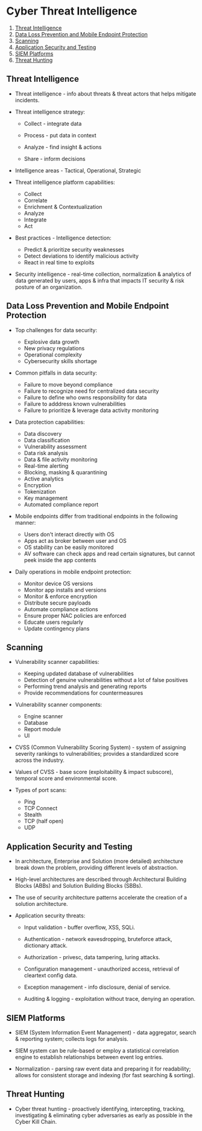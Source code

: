 # Cyber Threat Intelligence

1. [Threat Intelligence](#threat-intelligence)
2. [Data Loss Prevention and Mobile Endpoint Protection](#data-loss-prevention-and-mobile-endpoint-protection)
3. [Scanning](#scanning)
4. [Application Security and Testing](#application-security-and-testing)
5. [SIEM Platforms](#siem-platforms)
6. [Threat Hunting](#threat-hunting)

## Threat Intelligence

* Threat intelligence - info about threats & threat actors that helps mitigate incidents.

* Threat intelligence strategy:

  * Collect - integrate data
  
  * Process - put data in context

  * Analyze - find insight & actions

  * Share - inform decisions

* Intelligence areas - Tactical, Operational, Strategic

* Threat intelligence platform capabilities:

  * Collect
  * Correlate
  * Enrichment & Contextualization
  * Analyze
  * Integrate
  * Act

* Best practices - Intelligence detection:

  * Predict & prioritize security weaknesses
  * Detect deviations to identify malicious activity
  * React in real time to exploits

* Security intelligence - real-time collection, normalization & analytics of data generated by users, apps & infra that impacts IT security & risk posture of an organization.

## Data Loss Prevention and Mobile Endpoint Protection

* Top challenges for data security:

  * Explosive data growth
  * New privacy regulations
  * Operational complexity
  * Cybersecurity skills shortage

* Common pitfalls in data security:

  * Failure to move beyond compliance
  * Failure to recognize need for centralized data security
  * Failure to define who owns responsibility for data
  * Failure to adddress known vulnerabilities
  * Failure to prioritize & leverage data activity monitoring

* Data protection capabilities:

  * Data discovery
  * Data classification
  * Vulnerability assessment
  * Data risk analysis
  * Data & file activity monitoring
  * Real-time alerting
  * Blocking, masking & quarantining
  * Active analytics
  * Encryption
  * Tokenization
  * Key management
  * Automated compliance report

* Mobile endpoints differ from traditional endpoints in the following manner:

  * Users don't interact directly with OS
  * Apps act as broker between user and OS
  * OS stability can be easily monitored
  * AV software can check apps and read certain signatures, but cannot peek inside the app contents

* Daily operations in mobile endpoint protection:

  * Monitor device OS versions
  * Monitor app installs and versions
  * Monitor & enforce encryption
  * Distribute secure payloads
  * Automate compliance actions
  * Ensure proper NAC policies are enforced
  * Educate users regularly
  * Update contingency plans

## Scanning

* Vulnerability scanner capabilities:

  * Keeping updated database of vulnerabilities
  * Detection of genuine vulnerabilities without a lot of false positives
  * Performing trend analysis and generating reports
  * Provide recommendations for countermeasures

* Vulnerability scanner components:

  * Engine scanner
  * Database
  * Report module
  * UI

* CVSS (Common Vulnerability Scoring System) - system of assigning severity rankings to vulnerabilities; provides a standardized score across the industry.

* Values of CVSS - base score (exploitability & impact subscore), temporal score and environmental score.

* Types of port scans:

  * Ping
  * TCP Connect
  * Stealth
  * TCP (half open)
  * UDP

## Application Security and Testing

* In architecture, Enterprise and Solution (more detailed) architecture break down the problem, providing different levels of abstraction.

* High-level architectures are described through Architectural Building Blocks (ABBs) and Solution Building Blocks (SBBs).

* The use of security architecture patterns accelerate the creation of a solution architecture.

* Application security threats:

  * Input validation - buffer overflow, XSS, SQLi.

  * Authentication - network eavesdropping, bruteforce attack, dictionary attack.

  * Authorization - privesc, data tampering, luring attacks.

  * Configuration management - unauthorized access, retrieval of cleartext config data.

  * Exception management - info disclosure, denial of service.

  * Auditing & logging - exploitation without trace, denying an operation.

## SIEM Platforms

* SIEM (System Information Event Management) - data aggregator, search & reporting system; collects logs for analysis.

* SIEM system can be rule-based or employ a statistical correlation engine to establish relationships between event log entries.

* Normalization - parsing raw event data and preparing it for readability; allows for consistent storage and indexing (for fast searching & sorting).

## Threat Hunting

* Cyber threat hunting - proactively identifying, intercepting, tracking, investigating & eliminating cyber adversaries as early as possible in the Cyber Kill Chain.

